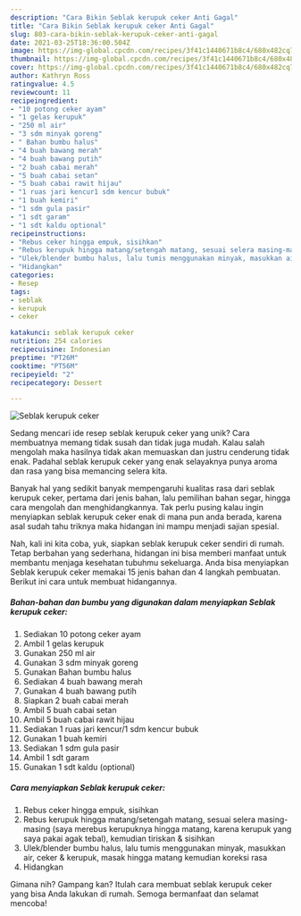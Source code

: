 ```yaml
---
description: "Cara Bikin Seblak kerupuk ceker Anti Gagal"
title: "Cara Bikin Seblak kerupuk ceker Anti Gagal"
slug: 803-cara-bikin-seblak-kerupuk-ceker-anti-gagal
date: 2021-03-25T18:36:00.504Z
image: https://img-global.cpcdn.com/recipes/3f41c1440671b8c4/680x482cq70/seblak-kerupuk-ceker-foto-resep-utama.jpg
thumbnail: https://img-global.cpcdn.com/recipes/3f41c1440671b8c4/680x482cq70/seblak-kerupuk-ceker-foto-resep-utama.jpg
cover: https://img-global.cpcdn.com/recipes/3f41c1440671b8c4/680x482cq70/seblak-kerupuk-ceker-foto-resep-utama.jpg
author: Kathryn Ross
ratingvalue: 4.5
reviewcount: 11
recipeingredient:
- "10 potong ceker ayam"
- "1 gelas kerupuk"
- "250 ml air"
- "3 sdm minyak goreng"
- " Bahan bumbu halus"
- "4 buah bawang merah"
- "4 buah bawang putih"
- "2 buah cabai merah"
- "5 buah cabai setan"
- "5 buah cabai rawit hijau"
- "1 ruas jari kencur1 sdm kencur bubuk"
- "1 buah kemiri"
- "1 sdm gula pasir"
- "1 sdt garam"
- "1 sdt kaldu optional"
recipeinstructions:
- "Rebus ceker hingga empuk, sisihkan"
- "Rebus kerupuk hingga matang/setengah matang, sesuai selera masing-masing (saya merebus kerupuknya hingga matang, karena kerupuk yang saya pakai agak tebal), kemudian tiriskan &amp; sisihkan"
- "Ulek/blender bumbu halus, lalu tumis menggunakan minyak, masukkan air, ceker &amp; kerupuk, masak hingga matang kemudian koreksi rasa"
- "Hidangkan"
categories:
- Resep
tags:
- seblak
- kerupuk
- ceker

katakunci: seblak kerupuk ceker 
nutrition: 254 calories
recipecuisine: Indonesian
preptime: "PT26M"
cooktime: "PT56M"
recipeyield: "2"
recipecategory: Dessert

---
```



![Seblak kerupuk ceker](https://img-global.cpcdn.com/recipes/3f41c1440671b8c4/680x482cq70/seblak-kerupuk-ceker-foto-resep-utama.jpg)

Sedang mencari ide resep seblak kerupuk ceker yang unik? Cara membuatnya memang tidak susah dan tidak juga mudah. Kalau salah mengolah maka hasilnya tidak akan memuaskan dan justru cenderung tidak enak. Padahal seblak kerupuk ceker yang enak selayaknya punya aroma dan rasa yang bisa memancing selera kita.

Banyak hal yang sedikit banyak mempengaruhi kualitas rasa dari seblak kerupuk ceker, pertama dari jenis bahan, lalu pemilihan bahan segar, hingga cara mengolah dan menghidangkannya. Tak perlu pusing kalau ingin menyiapkan seblak kerupuk ceker enak di mana pun anda berada, karena asal sudah tahu triknya maka hidangan ini mampu menjadi sajian spesial.




Nah, kali ini kita coba, yuk, siapkan seblak kerupuk ceker sendiri di rumah. Tetap berbahan yang sederhana, hidangan ini bisa memberi manfaat untuk membantu menjaga kesehatan tubuhmu sekeluarga. Anda bisa menyiapkan Seblak kerupuk ceker memakai 15 jenis bahan dan 4 langkah pembuatan. Berikut ini cara untuk membuat hidangannya.

<!--inarticleads1-->

##### Bahan-bahan dan bumbu yang digunakan dalam menyiapkan Seblak kerupuk ceker:

1. Sediakan 10 potong ceker ayam
1. Ambil 1 gelas kerupuk
1. Gunakan 250 ml air
1. Gunakan 3 sdm minyak goreng
1. Gunakan  Bahan bumbu halus
1. Sediakan 4 buah bawang merah
1. Gunakan 4 buah bawang putih
1. Siapkan 2 buah cabai merah
1. Ambil 5 buah cabai setan
1. Ambil 5 buah cabai rawit hijau
1. Sediakan 1 ruas jari kencur/1 sdm kencur bubuk
1. Gunakan 1 buah kemiri
1. Sediakan 1 sdm gula pasir
1. Ambil 1 sdt garam
1. Gunakan 1 sdt kaldu (optional)




<!--inarticleads2-->

##### Cara menyiapkan Seblak kerupuk ceker:

1. Rebus ceker hingga empuk, sisihkan
1. Rebus kerupuk hingga matang/setengah matang, sesuai selera masing-masing (saya merebus kerupuknya hingga matang, karena kerupuk yang saya pakai agak tebal), kemudian tiriskan &amp; sisihkan
1. Ulek/blender bumbu halus, lalu tumis menggunakan minyak, masukkan air, ceker &amp; kerupuk, masak hingga matang kemudian koreksi rasa
1. Hidangkan




Gimana nih? Gampang kan? Itulah cara membuat seblak kerupuk ceker yang bisa Anda lakukan di rumah. Semoga bermanfaat dan selamat mencoba!
